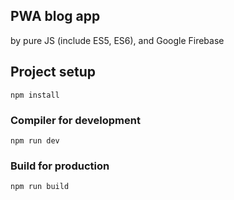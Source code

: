 PWA blog app
-----

by pure JS (include ES5, ES6), and Google Firebase


## Project setup
```
npm install
```

### Compiler for development
```
npm run dev
```

### Build for production
```
npm run build
```